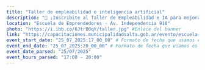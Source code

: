 ```yaml
---
title: "Taller de empleabilidad e inteligencia artificial"
description: "🚀 ¡Inscribite al Taller de Empleabilidad e IA para mejorar tu CV, entrevistas, LinkedIn y usar herramientas como ChatGPT en tu búsqueda laboral!​"
location: "Escuela de Emprendedores - Av. Independencia 910"
photo: "https://i.ibb.co/6JtrB0qY/taller.jpg" #Enlace del banner
link: "https://capacitaciones.municipalidadsalta.gob.ar/evento/escuela-de-emprendedores/taller-de-empleabilidad-e-inteligencia-artificial-25-07-25/" #Enlace del evento
event_start_date: "25_07_2025:17_00_00" # Formato de fecha que usamos es dd_MM_yyyy:hh_mm_ss | dia_mes_año:hora_minuto_segundo
event_end_date: "25_07_2025:20_00_00" # Formato de fecha que usamos es dd_MM_yyyy:hh_mm_ss | dia_mes_año:hora_minuto_segundo
event_date_parsed: "25/07/2025"
event_hours_parsed: "17:00 - 20:00"
---
```

